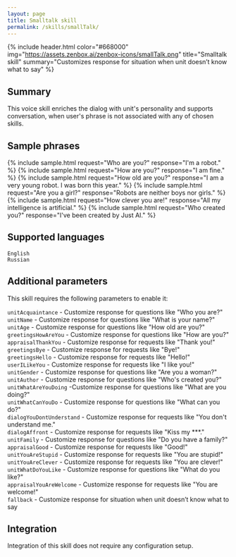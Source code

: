 ```yaml
---
layout: page
title: Smalltalk skill
permalink: /skills/smallTalk/
---
```


{% include header.html color="#668000" img="https://assets.zenbox.ai/zenbox-icons/smallTalk.png" title="Smalltalk skill" summary="Customizes response for situation when unit doesn’t know what to say" %}

## Summary
This voice skill enriches the dialog with unit's personality and supports conversation, when user's phrase is not associated with any of chosen skills.


## Sample phrases
{% include sample.html request="Who are you?" response="I'm a robot." %}
{% include sample.html request="How are you?" response="I am fine." %}
{% include sample.html request="How old are you?" response="I am a very young robot. I was born this year." %}
{% include sample.html request="Are you a girl?" response="Robots are neither boys nor girls." %}
{% include sample.html request="How clever you are!" response="All my intelligence is artificial." %}
{% include sample.html request="Who created you?" response="I've been created by Just AI." %}

## Supported languages
`English`  
`Russian`

## Additional parameters
This skill requires the following parameters to enable it:

`unitAcquaintance` - Customize response for questions like "Who you are?"  
`unitName` - Customize response for questions like "What is your name?"    
`unitAge` - Customize response for questions like "How old are you?"  
`greetingsHowAreYou` - Customize response for questions like "How are you?"     
`appraisalThankYou` - Customize response for requests like "Thank you!"           
`greetingsBye` - Customize response for requests like "Bye!"  
`greetingsHello` - Customize response for requests like "Hello!"        
`userILikeYou` - Customize response for requests like "I like you!"     
`unitGender` - Customize response for questions like "Are you a woman?"     
`unitAuthor` - Customize response for questions like "Who's created you?"        
`unitWhatAreYouDoing` -Customize response for questions like "What are you doing?"  
`unitWhatCanYouDo` - Customize response for questions like "What can you do?"   
`dialogYouDontUnderstand` - Customize response for requests like "You don't understand me."     
`dialogAffront` - Customize response for requests like "Kiss my ***."     
`unitFamily` - Customize response for questions like "Do you have a family?"        
`appraisalGood` - Customize response for requests like "Good!"  
`unitYouAreStupid` - Customize response for requests like "You are stupid!"        
`unitYouAreClever` - Customize response for requests like "You are clever!"     
`unitWhatDoYouLike` - Customize response for questions like "What do you like?"     
`appraisalYouAreWelcome` - Customize response for requests like "You are welcome!"   
`fallback` - Customize response for situation when unit doesn’t know what to say   

## Integration
Integration of this skill does not require any configuration setup.


